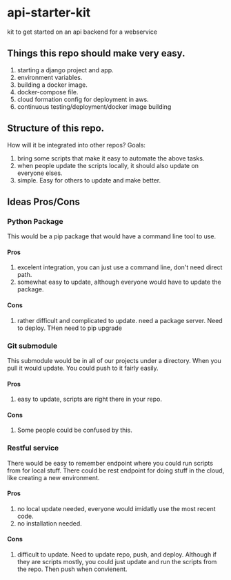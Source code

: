 # api-starter-kit
kit to get started on an api backend for a webservice

## Things this repo should make very easy.
1) starting a django project and app.
2) environment variables.
3) building a docker image.
4) docker-compose file.
5) cloud formation config for deployment in aws.
6) continuous testing/deployment/docker image building

## Structure of this repo.  
How will it be integrated into other repos?  Goals:
1) bring some scripts that make it easy to automate the above tasks.
2) when people update the scripts locally, it should also update on everyone elses.
3) simple.  Easy for others to update and make better.

## Ideas Pros/Cons
### Python Package
This would be a pip package that would have a command line tool to use.
#### Pros
1) excelent integration, you can just use a command line, don't need direct path.
2) somewhat easy to update, although everyone would have to update the package.
#### Cons
1) rather difficult and complicated to update.  need a package server.  Need to deploy.  THen need to pip upgrade

### Git submodule
This submodule would be in all of our projects under a directory.  When you pull it would update.  You could push to it fairly easily.
#### Pros
1) easy to update, scripts are right there in your repo.
#### Cons
1) Some people could be confused by this.

### Restful service
There would be easy to remember endpoint where you could run scripts from for local stuff.  There could be rest endpoint for doing stuff in the cloud, like creating a new environment.
#### Pros
1) no local update needed, everyone would imidatly use the most recent code.
2) no installation needed.
#### Cons
1) difficult to update.  Need to update repo, push, and deploy.  Although if they are scripts mostly, you could just update and run the scripts from the repo.  Then push when convienent.
